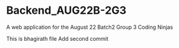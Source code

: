 # Backend_AUG22B-2G3
A web application for the August 22 Batch2 Group 3 Coding Ninjas


This is bhagirath file
Add second commit
